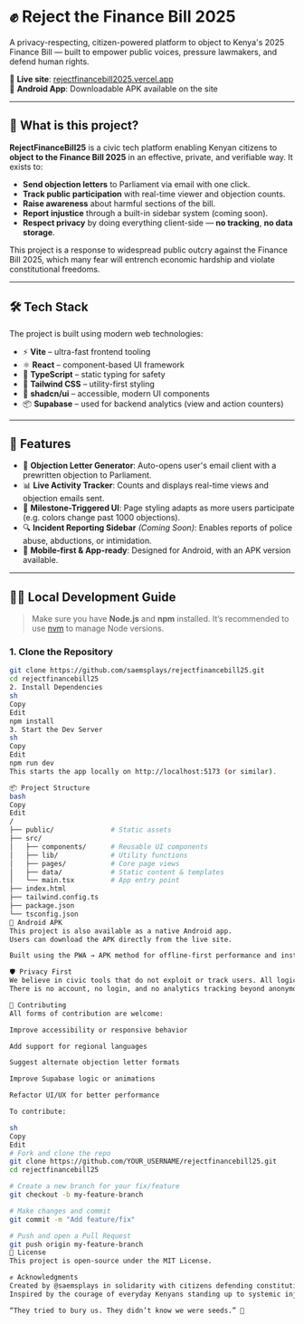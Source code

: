 # ✊ Reject the Finance Bill 2025

A privacy-respecting, citizen-powered platform to object to Kenya's 2025 Finance Bill — built to empower public voices, pressure lawmakers, and defend human rights.

🚨 **Live site**: [rejectfinancebill2025.vercel.app](https://rejectfinancebill2025.vercel.app/)  
📲 **Android App**: Downloadable APK available on the site

---

## 🧭 What is this project?

**RejectFinanceBill25** is a civic tech platform enabling Kenyan citizens to **object to the Finance Bill 2025** in an effective, private, and verifiable way. It exists to:

- **Send objection letters** to Parliament via email with one click.
- **Track public participation** with real-time viewer and objection counts.
- **Raise awareness** about harmful sections of the bill.
- **Report injustice** through a built-in sidebar system (coming soon).
- **Respect privacy** by doing everything client-side — **no tracking**, **no data storage**.

This project is a response to widespread public outcry against the Finance Bill 2025, which many fear will entrench economic hardship and violate constitutional freedoms.

---

## 🛠️ Tech Stack

The project is built using modern web technologies:

- ⚡ **Vite** – ultra-fast frontend tooling
- ⚛️ **React** – component-based UI framework
- 🧠 **TypeScript** – static typing for safety
- 🎨 **Tailwind CSS** – utility-first styling
- 🧩 **shadcn/ui** – accessible, modern UI components
- 📦 **Supabase** – used for backend analytics (view and action counters)

---

## 🚀 Features

- 📧 **Objection Letter Generator**: Auto-opens user's email client with a prewritten objection to Parliament.
- 📊 **Live Activity Tracker**: Counts and displays real-time views and objection emails sent.
- 🎨 **Milestone-Triggered UI**: Page styling adapts as more users participate (e.g. colors change past 1000 objections).
- 🔍 **Incident Reporting Sidebar** *(Coming Soon)*: Enables reports of police abuse, abductions, or intimidation.
- 📱 **Mobile-first & App-ready**: Designed for Android, with an APK version available.

---

## 🧑‍💻 Local Development Guide

> Make sure you have **Node.js** and **npm** installed. It’s recommended to use [nvm](https://github.com/nvm-sh/nvm#installing-and-updating) to manage Node versions.

### 1. Clone the Repository

```sh
git clone https://github.com/saemsplays/rejectfinancebill25.git
cd rejectfinancebill25
2. Install Dependencies
sh
Copy
Edit
npm install
3. Start the Dev Server
sh
Copy
Edit
npm run dev
This starts the app locally on http://localhost:5173 (or similar).

📦 Project Structure
bash
Copy
Edit
/
├── public/              # Static assets
├── src/
│   ├── components/      # Reusable UI components
│   ├── lib/             # Utility functions
│   ├── pages/           # Core page views
│   ├── data/            # Static content & templates
│   └── main.tsx         # App entry point
├── index.html
├── tailwind.config.ts
├── package.json
└── tsconfig.json
📲 Android APK
This project is also available as a native Android app.
Users can download the APK directly from the live site.

Built using the PWA → APK method for offline-first performance and installability.

🛡️ Privacy First
We believe in civic tools that do not exploit or track users. All logic for objection emails, counters, and interactivity is executed in the browser.
There is no account, no login, and no analytics tracking beyond anonymous, opt-out counts.

🙌 Contributing
All forms of contribution are welcome:

Improve accessibility or responsive behavior

Add support for regional languages

Suggest alternate objection letter formats

Improve Supabase logic or animations

Refactor UI/UX for better performance

To contribute:

sh
Copy
Edit
# Fork and clone the repo
git clone https://github.com/YOUR_USERNAME/rejectfinancebill25.git
cd rejectfinancebill25

# Create a new branch for your fix/feature
git checkout -b my-feature-branch

# Make changes and commit
git commit -m "Add feature/fix"

# Push and open a Pull Request
git push origin my-feature-branch
📄 License
This project is open-source under the MIT License.

✊ Acknowledgments
Created by @saemsplays in solidarity with citizens defending constitutional and economic rights.
Inspired by the courage of everyday Kenyans standing up to systemic injustice.

“They tried to bury us. They didn’t know we were seeds.” 🌱
